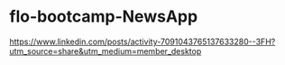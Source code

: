 # flo-bootcamp-NewsApp

https://www.linkedin.com/posts/activity-7091043765137633280--3FH?utm_source=share&utm_medium=member_desktop
